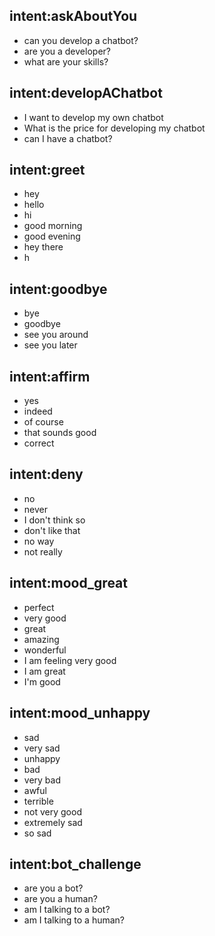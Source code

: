 ## intent:askAboutYou
- can you develop a chatbot?
- are you a developer?
- what are your skills?

## intent:developAChatbot
- I want to develop my own chatbot
- What is the price for developing my chatbot
- can I have a chatbot?

## intent:greet
- hey
- hello
- hi
- good morning
- good evening
- hey there
- h

## intent:goodbye
- bye
- goodbye
- see you around
- see you later

## intent:affirm
- yes
- indeed
- of course
- that sounds good
- correct

## intent:deny
- no
- never
- I don't think so
- don't like that
- no way
- not really

## intent:mood_great
- perfect
- very good
- great
- amazing
- wonderful
- I am feeling very good
- I am great
- I'm good

## intent:mood_unhappy
- sad
- very sad
- unhappy
- bad
- very bad
- awful
- terrible
- not very good
- extremely sad
- so sad

## intent:bot_challenge
- are you a bot?
- are you a human?
- am I talking to a bot?
- am I talking to a human?
